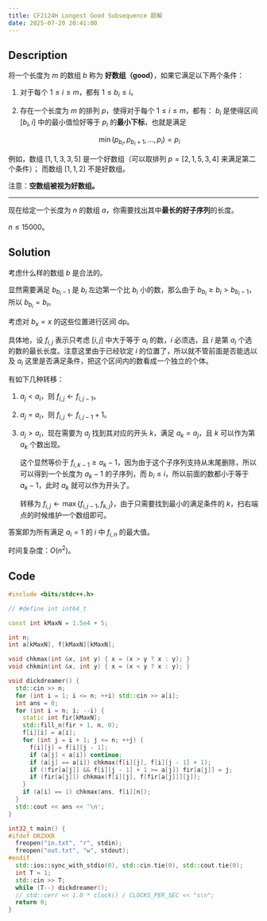 ```yaml
---
title: CF2124H Longest Good Subsequence 题解
date: 2025-07-20 20:41:00
---
```


## Description

将一个长度为 $m$ 的数组 $b$ 称为 **好数组（good）**，如果它满足以下两个条件：

1. 对于每个 $1 \leq i \leq m$，都有 $1 \leq b_i \leq i$。

2. 存在一个长度为 $m$ 的排列 $p$，使得对于每个 $1 \leq i \leq m$，都有：
   $b_i$ 是使得区间 $[b_i, i]$ 中的最小值恰好等于 $p_i$ 的**最小下标**，也就是满足

   $$
   \min(p_{b_i}, p_{b_i+1}, \dots, p_i) = p_i
   $$

例如，数组 $[1,1,3,3,5]$ 是一个好数组（可以取排列 $p = [2,1,5,3,4]$ 来满足第二个条件）；
而数组 $[1,1,2]$ 不是好数组。

注意：**空数组被视为好数组。**

---

现在给定一个长度为 $n$ 的数组 $a$，你需要找出其中**最长的好子序列**的长度。

$n\leq 15000$。

## Solution

考虑什么样的数组 $b$ 是合法的。

显然需要满足 $b_{b_i-1}$ 是 $b_i$ 左边第一个比 $b_i$ 小的数，那么由于 $b_{b_i}\geq b_i>b_{b_i-1}$，所以 $b_{b_i}=b_i$。

考虑对 $b_x=x$ 的这些位置进行区间 dp。

具体地，设 $f_{i,j}$ 表示只考虑 $[i,j]$ 中大于等于 $a_i$ 的数，$i$ 必须选，且 $i$ 是第 $a_i$ 个选的数的最长长度。注意这里由于已经钦定 $i$ 的位置了，所以就不管前面是否能选以及 $a_i$ 这里是否满足条件，把这个区间内的数看成一个独立的个体。

有如下几种转移：

1. $a_j<a_i$，则 $f_{i,j}\leftarrow f_{i,j-1}$。
2. $a_j=a_i$，则 $f_{i,j}\leftarrow f_{i,j-1}+1$。
3. $a_j>a_i$，现在需要为 $a_j$ 找到其对应的开头 $k$，满足 $a_k=a_j$，且 $k$ 可以作为第 $a_k$ 个数出现。

	这个显然等价于 $f_{i,k-1}\geq a_k-1$，因为由于这个子序列支持从末尾删除，所以可以得到一个长度为 $a_k-1$ 的子序列，而 $b_i\leq i$，所以前面的数都小于等于 $a_k-1$，此时 $a_k$ 就可以作为开头了。

	转移为 $f_{i,j}\leftarrow\max\{f_{i,j-1},f_{k,j}\}$，由于只需要找到最小的满足条件的 $k$，扫右端点的时候维护一个数组即可。

答案即为所有满足 $a_i=1$ 的 $i$ 中 $f_{i,n}$ 的最大值。

时间复杂度：$O(n^2)$。

## Code

```cpp
#include <bits/stdc++.h>

// #define int int64_t

const int kMaxN = 1.5e4 + 5;

int n;
int a[kMaxN], f[kMaxN][kMaxN];

void chkmax(int &x, int y) { x = (x > y ? x : y); }
void chkmin(int &x, int y) { x = (x < y ? x : y); }

void dickdreamer() {
  std::cin >> n;
  for (int i = 1; i <= n; ++i) std::cin >> a[i];
  int ans = 0;
  for (int i = n; i; --i) {
    static int fir[kMaxN];
    std::fill_n(fir + 1, n, 0);
    f[i][i] = a[i];
    for (int j = i + 1; j <= n; ++j) {
      f[i][j] = f[i][j - 1];
      if (a[j] < a[i]) continue;
      if (a[j] == a[i]) chkmax(f[i][j], f[i][j - 1] + 1);
      if (!fir[a[j]] && f[i][j - 1] + 1 >= a[j]) fir[a[j]] = j;
      if (fir[a[j]]) chkmax(f[i][j], f[fir[a[j]]][j]);
    }
    if (a[i] == 1) chkmax(ans, f[i][n]);
  }
  std::cout << ans << '\n';
}

int32_t main() {
#ifdef ORZXKR
  freopen("in.txt", "r", stdin);
  freopen("out.txt", "w", stdout);
#endif
  std::ios::sync_with_stdio(0), std::cin.tie(0), std::cout.tie(0);
  int T = 1;
  std::cin >> T;
  while (T--) dickdreamer();
  // std::cerr << 1.0 * clock() / CLOCKS_PER_SEC << "s\n";
  return 0;
}
```